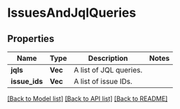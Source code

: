 # IssuesAndJqlQueries

## Properties

Name | Type | Description | Notes
------------ | ------------- | ------------- | -------------
**jqls** | **Vec<String>** | A list of JQL queries. | 
**issue_ids** | **Vec<i64>** | A list of issue IDs. | 

[[Back to Model list]](../README.md#documentation-for-models) [[Back to API list]](../README.md#documentation-for-api-endpoints) [[Back to README]](../README.md)


